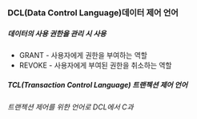 ### DCL(Data Control Language)데이터 제어 언어
##### 데이터의 사용 권한을 관리 시 사용
- GRANT - 사용자에게 권한을 부여하는 역할
- REVOKE - 사용자에게 부여된 권한을 취소하는 역할

##### TCL(Transaction Control Language) 트랜젝션 제어 언어
###### 트랜젝션 제어를 위한 언어로 DCL에서 C과 
